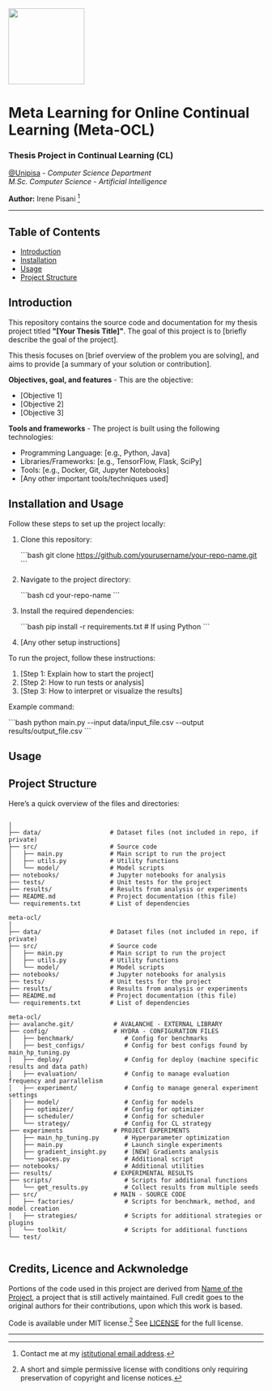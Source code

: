 <img src="https://apre.it/wp-content/uploads/2021/01/logo_uni-pisa.png" width="150" />  

# Meta Learning for Online Continual Learning (Meta-OCL) 

### Thesis Project in Continual Learning (CL)

[@Unipisa](@unipisa) - _Computer Science Department_   
_M.Sc. Computer Science - Artificial Intelligence_

**Author:** Irene Pisani [^1]

---

## Table of Contents

- [Introduction](#introduction)
- [Installation](#installation-and-usage)
- [Usage](#usage)
- [Project Structure](#project-structure)

## Introduction 

This repository contains the source code and documentation for my thesis project titled **"[Your Thesis Title]"**. The goal of this project is to [briefly describe the goal of the project]. 

This thesis focuses on [brief overview of the problem you are solving], and aims to provide [a summary of your solution or contribution].

**Objectives, goal, and features** - This are the objective:
- [Objective 1] 
- [Objective 2]
- [Objective 3]

**Tools and frameworks** - The project is built using the following technologies:
- Programming Language: [e.g., Python, Java]
- Libraries/Frameworks: [e.g., TensorFlow, Flask, SciPy]
- Tools: [e.g., Docker, Git, Jupyter Notebooks]
- [Any other important tools/techniques used]


## Installation and Usage

Follow these steps to set up the project locally:

1. Clone this repository:

   \`\`\`bash
   git clone https://github.com/yourusername/your-repo-name.git
   \`\`\`

2. Navigate to the project directory:

   \`\`\`bash
   cd your-repo-name
   \`\`\`

3. Install the required dependencies:

   \`\`\`bash
   pip install -r requirements.txt  # If using Python
   \`\`\`

4. [Any other setup instructions]



To run the project, follow these instructions:

1. [Step 1: Explain how to start the project]
2. [Step 2: How to run tests or analysis]
3. [Step 3: How to interpret or visualize the results]

Example command:

\`\`\`bash
python main.py --input data/input_file.csv --output results/output_file.csv
\`\`\`
## Usage

## Project Structure

Here’s a quick overview of the files and directories:

```

│
├── data/                   # Dataset files (not included in repo, if private)
├── src/                    # Source code
│   ├── main.py             # Main script to run the project
│   ├── utils.py            # Utility functions
│   └── model/              # Model scripts
├── notebooks/              # Jupyter notebooks for analysis
├── tests/                  # Unit tests for the project
├── results/                # Results from analysis or experiments
├── README.md               # Project documentation (this file)
└── requirements.txt        # List of dependencies

meta-ocl/
│
├── data/                   # Dataset files (not included in repo, if private)
├── src/                    # Source code
│   ├── main.py             # Main script to run the project
│   ├── utils.py            # Utility functions
│   └── model/              # Model scripts
├── notebooks/              # Jupyter notebooks for analysis
├── tests/                  # Unit tests for the project
├── results/                # Results from analysis or experiments
├── README.md               # Project documentation (this file)
└── requirements.txt        # List of dependencies
```

```
meta-ocl/
├── avalanche.git/           # AVALANCHE - EXTERNAL LIBRARY
├── config/                  # HYDRA - CONFIGURATION FILES
│   ├── benchmark/              # Config for benchmarks
│   ├── best_configs/           # Config for best configs found by main_hp_tuning.py
│   ├── deploy/                 # Config for deploy (machine specific results and data path)
│   ├── evaluation/             # Config to manage evaluation frequency and parrallelism
│   ├── experiment/             # Config to manage general experiment settings
│   ├── model/                  # Config for models
│   ├── optimizer/              # Config for optimizer
│   ├── scheduler/              # Config for scheduler
│   └── strategy/               # Config for CL strategy
├── experiments              # PROJECT EXPERIMENTS 
│   ├── main_hp_tuning.py       # Hyperparameter optimization
│   ├── main.py                 # Launch single experiments
│   ├── gradient_insight.py     # [NEW] Gradients analysis 
│   └── spaces.py               # Additional script
├── notebooks/                  # Additional utilities
├── results/                 # EXPERIMENTAL RESULTS
├── scripts/                    # Scripts for additional functions
│   └── get_results.py          # Collect results from multiple seeds
├── src/                     # MAIN - SOURCE CODE                      
│   ├── factories/              # Scripts for benchmark, method, and model creation
│   ├── strategies/             # Scripts for additional strategies or plugins
│   └── toolkit/                # Scripts for additional functions
└── test/
                  
```

## Credits, Licence and Ackwnoledge

Portions of the code used in this project are derived from [Name of the Project](), a project that is still actively maintained. Full credit goes to the original authors for their contributions, upon which this work is based.  

Code is available under MIT license.[^2] See [LICENSE](LICENSE) for the full license.

---

[^1]: Contact me at my [istitutional email address](mail-to:i.pisani1@studenti.unipi.it). 
[^2]: A short and simple permissive license with conditions only requiring preservation of copyright and license notices.
